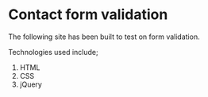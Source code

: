 <h1>Contact form validation</h1>
<p>The following site has been built to test on form validation.</p>
<p>Technologies used include;</p>
<ol>
    <li>HTML</li>
    <li>CSS</li>
    <li>jQuery</li>
</ol>
